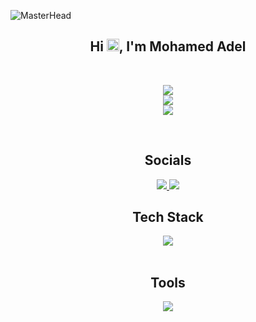 ![MasterHead](https://i.redd.it/bpxxqqvps4h91.gif)


<div align="center">
  <h2>Hi <span><img src="Assets/waving-hand.gif" width="20px"/></span>, I'm Mohamed Adel</h2>
</div>

<br>

<div align="center">

![](https://github-readme-streak-stats.herokuapp.com/?user=mohamed-295&theme=chartreuse-dark&hide_border=true)<br/>
![](https://github-readme-stats.vercel.app/api?username=mohamed-295&theme=chartreuse-dark&hide_border=true&include_all_commits=true&count_private=false)<br/>
![](https://github-readme-stats.vercel.app/api/top-langs/?username=mohamed-295&theme=chartreuse-dark&hide_border=true&include_all_commits=true&count_private=false&layout=compact)

</div>

<br>

<div align="center">
  <h2>Socials</h2>
</div>

<div align="center" >
  <a href="https://discord.gg/mohamed_295" margin-right="10px">
    <img src="https://skillicons.dev/icons?i=discord" />
  </a>
  <a href="https://linkedin.com/in/mohamedadel29">
    <img src="https://skillicons.dev/icons?i=linkedin" />
  </a>
</div>



<div align="center">
  <h2>Tech Stack</h2>
</div>

<div align="center" >
  
  <a href="https://skillicons.dev/icons?i=css,html,c,java,md,dart,cpp,kotlin">
    <img src="https://skillicons.dev/icons?i=css,html,c,java,md,dart,cpp,kotlin" />
  </a>
</div>

<br>

<div align="center">
  <h2>Tools</h2>
</div>

<div align="center" >
  
  <a href="https://skillicons.dev/icons?i=git,github,arduino,npm,vscode,idea,notion,flutter">
    <img src="https://skillicons.dev/icons?i=git,github,c,arduino,npm,vscode,idea,notion,flutter" />
  </a>
</div>
